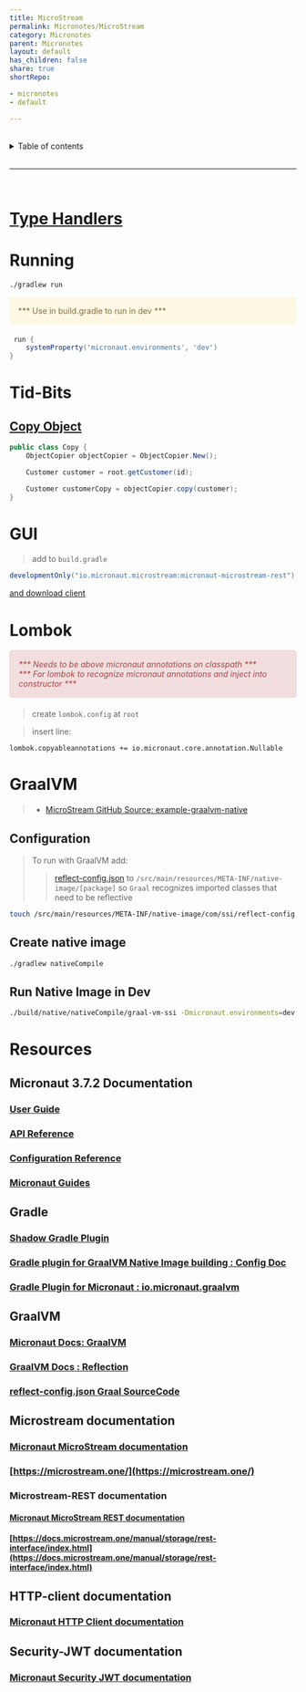 ```yaml
---
title: MicroStream
permalink: Micronotes/MicroStream
category: Micronotes
parent: Micronotes
layout: default
has_children: false
share: true
shortRepo:

- micronotes
- default

---
```


<br/>

<details markdown="block">    
<summary>    
Table of contents    
</summary>    
{: .text-delta }    
1. TOC    
{:toc}    
</details>

<br/>

---

<br/>

# [Type Handlers](https://docs.microstream.one/manual/storage/addendum/specialized-type-handlers.html)

# Running

```bash
./gradlew run
```

<div style="padding: 15px; margin-bottom: 20px; border-radius: 4px; color: #8a6d3b;; background-color: #fcf8e3; border-color: #faebcc;">            
    *** Use in build.gradle to run in dev ***       
</div>

```gradle
 run {
    systemProperty('micronaut.environments', 'dev')
}
```

# Tid-Bits

## [Copy Object](https://docs.microstream.one/manual/storage/storing-data/deep-copy.html)

```java
public class Copy {
    ObjectCopier objectCopier = ObjectCopier.New();

    Customer customer = root.getCustomer(id);

    Customer customerCopy = objectCopier.copy(customer);
}
```

# GUI

> add to `build.gradle`

```gradle
developmentOnly("io.micronaut.microstream:micronaut-microstream-rest")
```

[and download client ](https://docs.microstream.one/manual/storage/rest-interface/client-gui.html)

# Lombok

<div style="padding: 15px; border: 1px solid transparent; border-color: transparent; margin-bottom: 20px; border-radius: 4px; color: #a94442; background-color: #f2dede; border-color: #ebccd1;">            
<em>*** Needs to be above micronaut annotations on classpath ***</em>
<br/>
<em> *** For lombok to recognize micronaut annotations and inject into constructor *** </em>
</div>

> create `lombok.config` at `root`

> insert line:

```
lombok.copyableannotations += io.micronaut.core.annotation.Nullable
```

# GraalVM

> - [MicroStream GitHub Source: example-graalvm-native](https://github.com/microstream-one/example-graalvm-native/tree/master/graalvm-native/src/main/resources/META-INF/native-image)

## Configuration

> To run with GraalVM add:
>
> > [reflect-config.json](https://gist.github.com/14paxton/d51cc2f493b8d8f4271c0cf55f2aefab) to `/src/main/resources/META-INF/native-image/[package]`
> > so `Graal` recognizes imported classes that need to be reflective

```bash
touch /src/main/resources/META-INF/native-image/com/ssi/reflect-config.json
```

## Create native image

```bash
./gradlew nativeCompile
```

## Run Native Image in Dev

```bash
./build/native/nativeCompile/graal-vm-ssi -Dmicronaut.environments=dev
```

# Resources

## Micronaut 3.7.2 Documentation

### [User Guide](https://docs.micronaut.io/3.7.2/guide/index.html)

### [API Reference](https://docs.micronaut.io/3.7.2/api/index.html)

### [Configuration Reference](https://docs.micronaut.io/3.7.2/guide/configurationreference.html)

### [Micronaut Guides](https://guides.micronaut.io/index.html)

## Gradle

### [Shadow Gradle Plugin](https://plugins.gradle.org/plugin/com.github.johnrengelman.shadow)

### [Gradle plugin for GraalVM Native Image building : Config Doc](https://graalvm.github.io/native-build-tools/0.9.13/gradle-plugin.html#configuration-options)

### [Gradle Plugin for Micronaut : io.micronaut.graalvm](https://plugins.gradle.org/plugin/io.micronaut.graalvm)

## GraalVM

### [Micronaut Docs: GraalVM ](https://docs.micronaut.io/latest/guide/index.html#graal)

### [GraalVM Docs : Reflection](https://www.graalvm.org/22.2/reference-manual/native-image/metadata/)

### [reflect-config.json Graal SourceCode](https://github.com/oracle/graal/blob/master/docs/reference-manual/native-image/Reflection.md)

## Microstream documentation

### [Micronaut MicroStream documentation](https://micronaut-projects.github.io/micronaut-microstream/latest/guide)

### [https://microstream.one/](https://microstream.one/)

### Microstream-REST documentation

#### [Micronaut MicroStream REST documentation](https://micronaut-projects.github.io/micronaut-microstream/latest/guide/#rest)

#### [https://docs.microstream.one/manual/storage/rest-interface/index.html](https://docs.microstream.one/manual/storage/rest-interface/index.html)

## HTTP-client documentation

### [Micronaut HTTP Client documentation](https://docs.micronaut.io/latest/guide/index.html#httpClient)

## Security-JWT documentation

### [Micronaut Security JWT documentation](https://micronaut-projects.github.io/micronaut-security/latest/guide/index.html)